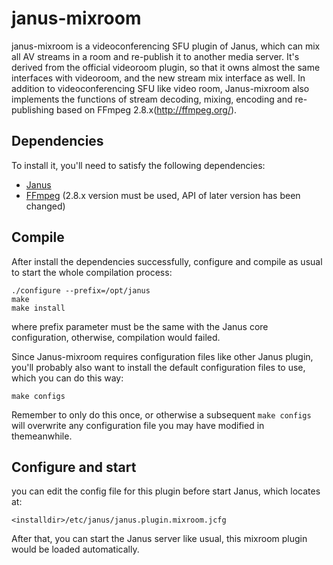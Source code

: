 # janus-mixroom
janus-mixroom is a videoconferencing SFU plugin of Janus, which can mix all AV streams in a room and re-publish it to another media server. It's derived from the official videoroom plugin, so that it owns almost the same interfaces with videoroom, and the new stream mix interface as well.  In addition to videoconferencing SFU like video room, Janus-mixroom also implements the functions of stream decoding, mixing, encoding and re-publishing based on FFmpeg 2.8.x(http://ffmpeg.org/).  

## Dependencies

To install it, you'll need to satisfy the following dependencies:

* [Janus](https://janus.conf.meetecho.com/)
* [FFmpeg](https://janus.conf.meetecho.com/) (2.8.x version must be used, API of later version has been changed)


## Compile

After install the dependencies successfully, configure and compile as usual to start the whole compilation process:



	./configure --prefix=/opt/janus
	make
	make install

where prefix parameter must be the same with the Janus core configuration, otherwise, compilation would failed. 

Since Janus-mixroom requires configuration files like other Janus plugin, you'll probably also want to install the default configuration files to use, which you can do this way:

	make configs

Remember to only do this once, or otherwise a subsequent `make configs` will overwrite any configuration file you may have modified in themeanwhile.

## Configure and start

you can edit the config file for this plugin before start Janus, which locates at: 
    
    <installdir>/etc/janus/janus.plugin.mixroom.jcfg
    
After that, you can start the Janus server like usual, this mixroom plugin would be loaded automatically.
